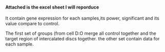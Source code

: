 
#### Attached is the excel sheet I will reporduce

It contain gene expression for each samples,its power, significant and its value compare to control.

The first set of groups (from cell D:O merge all control together and the target region of intercalated discs together. the other set contain data for each sample.


